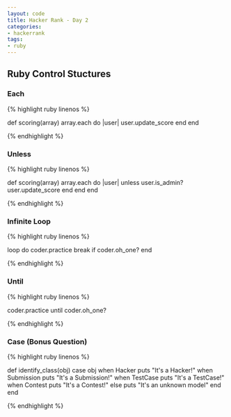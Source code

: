 ```yaml
---
layout: code
title: Hacker Rank - Day 2
categories: 
- hackerrank
tags:
- ruby
---
```

## Ruby Control Stuctures

### Each
{% highlight ruby linenos %}

def scoring(array)
    array.each do |user|
        user.update_score
    end
end

{% endhighlight %}

### Unless
{% highlight ruby linenos %}

def scoring(array)
    array.each do |user|
        unless user.is_admin?
            user.update_score
        end
    end
end

{% endhighlight %}

### Infinite Loop
{% highlight ruby linenos %}

loop do
    coder.practice
    break if coder.oh_one?
end

{% endhighlight %}

### Until
{% highlight ruby linenos %}

coder.practice until coder.oh_one?

{% endhighlight %}

### Case (Bonus Question)
{% highlight ruby linenos %}

def identify_class(obj)
    case obj
    when Hacker
        puts "It's a Hacker!"
    when Submission
        puts "It's a Submission!"
    when TestCase
        puts "It's a TestCase!"
    when Contest
        puts "It's a Contest!"
    else
        puts "It's an unknown model"
    end
end

{% endhighlight %}